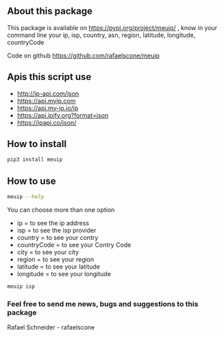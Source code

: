 ## About this package

This package is available on https://pypi.org/project/meuip/ , know in your command line your ip, isp, country, asn, region, latitude, longitude, countryCode

Code on github
https://github.com/rafaelscone/meuip

## Apis this script use 
- http://ip-api.com/json
- https://api.myip.com
- https://api.my-ip.io/ip
- https://api.ipify.org?format=json
- https://ipapi.co/json/

## How to install 

```bash
pip3 install meuip
```

## How to use

```bash
meuip --help
```

You can choose more than one option
- ip  = to see the ip address
- isp  = to see the isp provider
- country  = to see your contry
- countryCode  = to see your Contry Code
- city  = to see your city
- region  = to see your region
- latitude  = to see your latitude
- longitude  = to see your longitude


```bash
meuip isp
```

### Feel free to send me news, bugs and suggestions to this package
Rafael Schneider - rafaelscone



